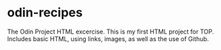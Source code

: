 # odin-recipes

The Odin Project HTML excercise. This is my first HTML project for TOP. Includes basic HTML, using links, images, as well as the use of Github. 
